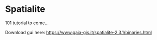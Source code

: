 # Spatialite

101 tutorial to come...

Download gui here:
https://www.gaia-gis.it/spatialite-2.3.1/binaries.html

